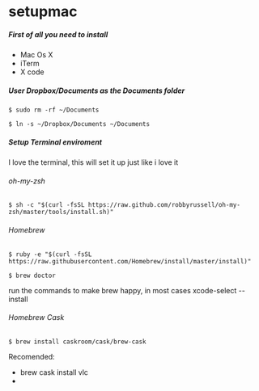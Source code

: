 # setupmac

##### First of all you need to install 

+ Mac Os X 
+ iTerm 
+ X code 

##### User Dropbox/Documents as the Documents folder
```
$ sudo rm -rf ~/Documents
```

```
$ ln -s ~/Dropbox/Documents ~/Documents
```

##### Setup Terminal enviroment 
I love the terminal, this will set it up just like i love it

###### oh-my-zsh
```
$ sh -c "$(curl -fsSL https://raw.github.com/robbyrussell/oh-my-zsh/master/tools/install.sh)"
```

###### Homebrew 
```
$ ruby -e "$(curl -fsSL https://raw.githubusercontent.com/Homebrew/install/master/install)"
```

```
$ brew doctor
```
run the commands to make brew happy, in most cases xcode-select --install


###### Homebrew Cask
```
$ brew install caskroom/cask/brew-cask
```

Recomended: 

+ brew cask install vlc
+ 
